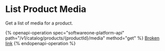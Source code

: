 # List Product Media

Get a list of media for a product.

{% openapi-operation spec="softwareone-platform-api" path="/v1/catalog/products/{productId}/media" method="get" %}
[Broken link](broken-reference)
{% endopenapi-operation %}
